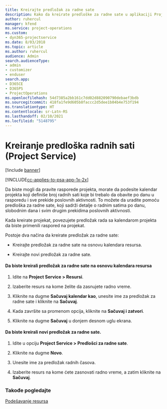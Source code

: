 ```yaml
---
title: Kreirajte predložak za radne sate
description: Kako da kreirate predloške za radne sate u aplikaciji Project Service
author: ruhercul
manager: kfend
ms.service: project-operations
ms.custom:
- dyn365-projectservice
ms.date: 8/03/2018
ms.topic: article
ms.author: ruhercul
audience: Admin
search.audienceType:
- admin
- customizer
- enduser
search.app:
- D365CE
- D365PS
- ProjectOperations
ms.openlocfilehash: 54d7385a2bb161c7dd02d882090790debaef3bdb
ms.sourcegitcommit: 418fa1fe9d605b8faccc2d5dee1b04b4e753f194
ms.translationtype: HT
ms.contentlocale: sr-Latn-RS
ms.lasthandoff: 02/10/2021
ms.locfileid: "5148795"
---
```

# <a name="create-a-work-hours-template-project-service"></a>Kreiranje predloška radnih sati (Project Service)

[!include [banner](../includes/psa-now-project-operations.md)]

[!INCLUDE[cc-applies-to-psa-app-1x-2x](../includes/cc-applies-to-psa-app-1x-2x.md)]

Da biste mogli da pravite rasporede projekta, morate da podesite kalendar projekta koji definiše broj radnih sati koje bi trebalo da obavite po danu u rasporedu i sve prekide poslovnih aktivnosti. To možete da uradite pomoću predloška za radne sate, koji sadrži detalje o radnim satima po danu, slobodnim dana i svim drugim prekidima poslovnih aktivnosti.  
  
 Kada kreirate projekat, povezujete predložak rada sa kalendarom projekta da biste primenili raspored na projekat.  
  
 Postoje dva načina da kreirate predložak za radne sate:  
  
-   Kreirajte predložak za radne sate na osnovu kalendara resursa.  
  
-   Kreirajte novi predložak za radne sate.  
  
#### <a name="to-create-a-work-hours-template-based-on-a-resources-calendar"></a>Da biste kreirali predložak za radne sate na osnovu kalendara resursa  
  
1.  Idite na **Project Service > Resursi**.  
  
2.  Izaberite resurs na kome želite da zasnujete radno vreme.  
  
3.  Kliknite na dugme **Sačuvaj kalendar kao**, unesite ime za predložak za radne sate i kliknite na **Sačuvaj**.  
  
4.  Kada završite sa promenom opcija, kliknite na **Sačuvaj i zatvori**.  
  
5.  Kliknite na dugme **Sačuvaj** u donjem desnom uglu ekrana.  
  
#### <a name="to-create-a-new-work-hours-template"></a>Da biste kreirali novi predložak za radne sate.  
  
1.  Idite u opciju **Project Service > Predlošci za radne sate**.  
  
2.  Kliknite na dugme **Novo**.  
  
3.  Unesite ime za predložak radnih časova.  
  
4.  Izaberite resurs na kome ćete zasnovati radno vreme, a zatim kliknite na **Sačuvaj**.  
  
### <a name="see-also"></a>Takođe pogledajte  
 [Podešavanje resursa](../psa/set-up-resources.md)
